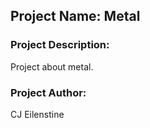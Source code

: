 ## Project Name: Metal

### Project Description:

Project about metal.
      
### Project Author:

CJ Eilenstine